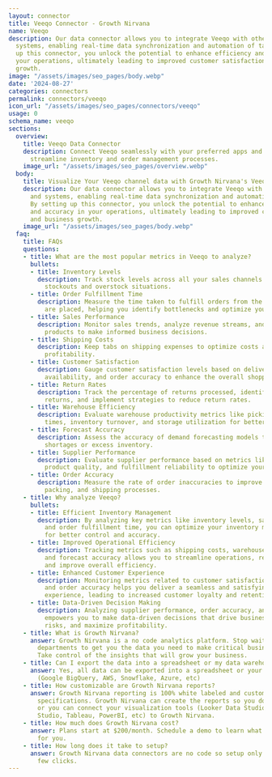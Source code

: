 ```yaml
---
layout: connector
title: Veeqo Connector - Growth Nirvana
name: Veeqo
description: Our data connector allows you to integrate Veeqo with other tools and
  systems, enabling real-time data synchronization and automation of tasks. By setting
  up this connector, you unlock the potential to enhance efficiency and accuracy in
  your operations, ultimately leading to improved customer satisfaction and business
  growth.
image: "/assets/images/seo_pages/body.webp"
date: '2024-08-27'
categories: connectors
permalink: connectors/veeqo
icon_url: "/assets/images/seo_pages/connectors/veeqo"
usage: 0
schema_name: veeqo
sections:
  overview:
    title: Veeqo Data Connector
    description: Connect Veeqo seamlessly with your preferred apps and platforms to
      streamline inventory and order management processes.
    image_url: "/assets/images/seo_pages/overview.webp"
  body:
    title: Visualize Your Veeqo channel data with Growth Nirvana's Veeqo Connector
    description: Our data connector allows you to integrate Veeqo with other tools
      and systems, enabling real-time data synchronization and automation of tasks.
      By setting up this connector, you unlock the potential to enhance efficiency
      and accuracy in your operations, ultimately leading to improved customer satisfaction
      and business growth.
    image_url: "/assets/images/seo_pages/body.webp"
  faq:
    title: FAQs
    questions:
    - title: What are the most popular metrics in Veeqo to analyze?
      bullets:
      - title: Inventory Levels
        description: Track stock levels across all your sales channels to prevent
          stockouts and overstock situations.
      - title: Order Fulfillment Time
        description: Measure the time taken to fulfill orders from the moment they
          are placed, helping you identify bottlenecks and optimize your processes.
      - title: Sales Performance
        description: Monitor sales trends, analyze revenue streams, and identify top-performing
          products to make informed business decisions.
      - title: Shipping Costs
        description: Keep tabs on shipping expenses to optimize costs and improve
          profitability.
      - title: Customer Satisfaction
        description: Gauge customer satisfaction levels based on delivery times, product
          availability, and order accuracy to enhance the overall shopping experience.
      - title: Return Rates
        description: Track the percentage of returns processed, identify reasons for
          returns, and implement strategies to reduce return rates.
      - title: Warehouse Efficiency
        description: Evaluate warehouse productivity metrics like picking and packing
          times, inventory turnover, and storage utilization for better resource management.
      - title: Forecast Accuracy
        description: Assess the accuracy of demand forecasting models to prevent stock
          shortages or excess inventory.
      - title: Supplier Performance
        description: Evaluate supplier performance based on metrics like lead times,
          product quality, and fulfillment reliability to optimize your supply chain.
      - title: Order Accuracy
        description: Measure the rate of order inaccuracies to improve order picking,
          packing, and shipping processes.
    - title: Why analyze Veeqo?
      bullets:
      - title: Efficient Inventory Management
        description: By analyzing key metrics like inventory levels, sales performance,
          and order fulfillment time, you can optimize your inventory management processes
          for better control and accuracy.
      - title: Improved Operational Efficiency
        description: Tracking metrics such as shipping costs, warehouse efficiency,
          and forecast accuracy allows you to streamline operations, reduce costs,
          and improve overall efficiency.
      - title: Enhanced Customer Experience
        description: Monitoring metrics related to customer satisfaction, return rates,
          and order accuracy helps you deliver a seamless and satisfying shopping
          experience, leading to increased customer loyalty and retention.
      - title: Data-Driven Decision Making
        description: Analyzing supplier performance, order accuracy, and return rates
          empowers you to make data-driven decisions that drive business growth, mitigate
          risks, and maximize profitability.
    - title: What is Growth Nirvana?
      answer: Growth Nirvana is a no code analytics platform. Stop waiting for other
        departments to get you the data you need to make critical business decisions.
        Take control of the insights that will grow your business.
    - title: Can I export the data into a spreadsheet or my data warehouse?
      answer: Yes, all data can be exported into a spreadsheet or your data warehouse
        (Google BigQuery, AWS, Snowflake, Azure, etc)
    - title: How customizable are Growth Nirvana reports?
      answer: Growth Nirvana reporting is 100% white labeled and customized to your
        specifications. Growth Nirvana can create the reports so you don’t have to
        or you can connect your visualization tools (Looker Data Studio/Google Data
        Studio, Tableau, PowerBI, etc) to Growth Nirvana.
    - title: How much does Growth Nirvana cost?
      answer: Plans start at $200/month. Schedule a demo to learn what plan is best
        for you.
    - title: How long does it take to setup?
      answer: Growth Nirvana data connectors are no code so setup only requires a
        few clicks.
---
```


